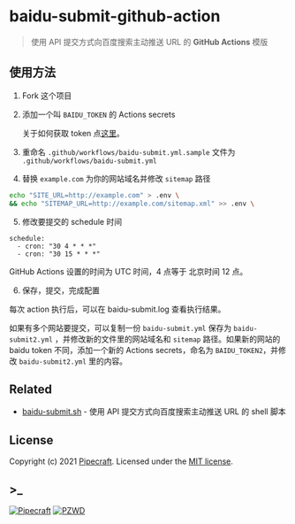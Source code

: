 # baidu-submit-github-action

> 使用 API 提交方式向百度搜索主动推送 URL 的 **GitHub Actions** 模版

## 使用方法

1. Fork 这个项目
2. 添加一个叫 `BAIDU_TOKEN` 的 Actions secrets

   关于如何获取 token 点[这里](https://ziyuan.baidu.com/college/courseinfo?id=267&page=2#h2_article_title14)。

3. 重命名 `.github/workflows/baidu-submit.yml.sample` 文件为 `.github/workflows/baidu-submit.yml`
4. 替换 `example.com` 为你的网站域名并修改 `sitemap` 路径

```sh
echo "SITE_URL=http://example.com" > .env \
&& echo "SITEMAP_URL=http://example.com/sitemap.xml" >> .env \
```

5. 修改要提交的 schedule 时间

```
schedule:
  - cron: "30 4 * * *"
  - cron: "30 15 * * *"
```

GitHub Actions 设置的时间为 UTC 时间，4 点等于 北京时间 12 点。

6. 保存，提交，完成配置

每次 action 执行后，可以在 baidu-submit.log 查看执行结果。

如果有多个网站要提交，可以复制一份 `baidu-submit.yml` 保存为 `baidu-submit2.yml` ，并修改新的文件里的网站域名和 `sitemap` 路径。如果新的网站的 baidu token 不同，添加一个新的 Actions secrets，命名为 `BAIDU_TOKEN2`，并修改 `baidu-submit2.yml` 里的内容。

## Related

- [baidu-submit.sh](https://github.com/PipecraftNet/baidu-submit.sh) - 使用 API 提交方式向百度搜索主动推送 URL 的 shell 脚本

## License

Copyright (c) 2021 [Pipecraft][my-url]. Licensed under the [MIT license][license-url].

## >\_

[![Pipecraft](https://img.shields.io/badge/https://-pipecraft.net-brightgreen)](https://www.pipecraft.net)
[![PZWD](https://img.shields.io/badge/https://-pzwd.net-brightgreen)](https://pzwd.net)

[my-url]: https://www.pipecraft.net
[license-url]: LICENSE
